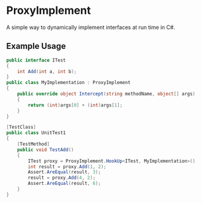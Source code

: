 # ProxyImplement

A simple way to dynamically implement interfaces at run time in C#.

## Example Usage
```c#
public interface ITest
{
    int Add(int a, int b);
}
public class MyImplementation : ProxyImplement
{
    public override object Intercept(string methodName, object[] args)
    {
        return (int)args[0] + (int)args[1];
    }
}

[TestClass]
public class UnitTest1
{
    [TestMethod]
    public void TestAdd()
    {
        ITest proxy = ProxyImplement.HookUp<ITest, MyImplementation>();
        int result = proxy.Add(1, 2);
        Assert.AreEqual(result, 3);
        result = proxy.Add(4, 2);
        Assert.AreEqual(result, 6);
    }
}
```
